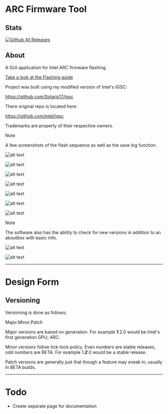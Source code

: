 # ARC Firmware Tool

## Stats

[![Github All Releases](https://img.shields.io/github/downloads/Solaris17/ARC-Firmware-Tool/total.svg)]()

## About

A GUI application for Intel ARC firmware flashing.

[Take a look at the Flashing guide](docs/guide.md)

Project was built using my modified version of Intel's IGSC:

https://github.com/Solaris17/igsc

There original repo is located here: 

https://github.com/intel/igsc

Trademarks are property of their respective owners.

> [!NOTE]
> A few screenshots of the flash sequence as well as the save log function.

![alt text](https://github.com/Solaris17/ARC-Firmware-Tool/blob/beta/pictures/main-window.png?raw=true)

![alt text](https://github.com/Solaris17/ARC-Firmware-Tool/blob/beta/pictures/device-scan.png?raw=true)

![alt text](https://github.com/Solaris17/ARC-Firmware-Tool/blob/beta/pictures/flash-start.png?raw=true)

![alt text](https://github.com/Solaris17/ARC-Firmware-Tool/blob/beta/pictures/flash-prog.png?raw=true)

![alt text](https://github.com/Solaris17/ARC-Firmware-Tool/blob/beta/pictures/save-log.png?raw=true)

![alt text](https://github.com/Solaris17/ARC-Firmware-Tool/blob/beta/pictures/save-done.png?raw=true)

![alt text](https://github.com/Solaris17/ARC-Firmware-Tool/blob/beta/pictures/flash-log.png?raw=true)

> [!NOTE]
> The software also has the ability to check for new versions in addition to an aboutbox with basic info.

![alt text](https://github.com/Solaris17/ARC-Firmware-Tool/blob/beta/pictures/update-check.png?raw=true)

![alt text](https://github.com/Solaris17/ARC-Firmware-Tool/blob/beta/pictures/about-box.png?raw=true)

-----

# Design Form

## Versioning

Versioning is done as follows:

Major.Minor.Patch

Major versions are based on generation. For example **_1_**.2.0 would be Intel's first generation GPU; ARC.

Minor versions follow tick-tock policy. Even numbers are stable releases, odd numbers are BETA. For example 1.**_2_**.0 would be a stable release.

Patch versions are generally just that though a feature may sneak in; usually in BETA builds.

-----

# Todo
- Create separate page for documentation